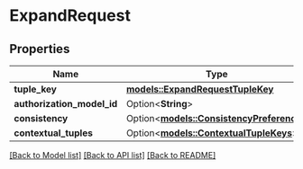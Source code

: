 # ExpandRequest

## Properties

Name | Type | Description | Notes
------------ | ------------- | ------------- | -------------
**tuple_key** | [**models::ExpandRequestTupleKey**](ExpandRequestTupleKey.md) |  | 
**authorization_model_id** | Option<**String**> |  | [optional]
**consistency** | Option<[**models::ConsistencyPreference**](ConsistencyPreference.md)> |  | [optional]
**contextual_tuples** | Option<[**models::ContextualTupleKeys**](ContextualTupleKeys.md)> |  | [optional]

[[Back to Model list]](../README.md#documentation-for-models) [[Back to API list]](../README.md#documentation-for-api-endpoints) [[Back to README]](../README.md)


